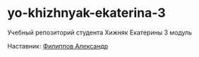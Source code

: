 # yo-khizhnyak-ekaterina-3
Учебный репозиторий студента Хижняк Екатерины 3 модуль

Наставник: [Филиппов Александр](https://t.me/aleksandrfilippov)
